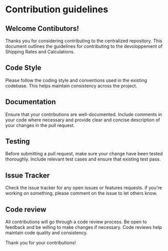 # Contribution guidelines
## Welcome Contibutors!
Thanks you for considering contributing to the centralized repository. This document outlines the guidelines for contributing to the devoloppement of Shipping Rates and Calculations.

## Code Style
Please follow the coding style and conventions used in the existing codebase. This helps maintain consistency across the project.

## Documentation
Ensure that your contributions are well-documented. Include comments in your code where necessary and provide clear and concise description of your changes in the pull request.

## Testing
Before submitting a pull request, make sure your change have been tested thoroughly. Include relevant test cases and ensure that existing test pass.

## Issue Tracker
Check the issue tracker for any open issues or features requests. if you're working on something, please comment on the issue to let others know.

## Code review
All contributions will go through a code review process. Be open to feedback and be willing to make changes if necessary. Code reviews help maintain code quality and consistency.

Thank you for your contributions!
